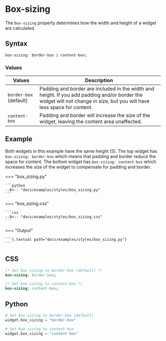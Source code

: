 # Box-sizing

The `box-sizing` property determines how the width and height of a widget are calculated.

## Syntax

```
box-sizing: border-box | content-box;
```

### Values

| Values                 | Description                                                                                                                                                             |
|------------------------|-------------------------------------------------------------------------------------------------------------------------------------------------------------------------|
| `border-box` (default) | Padding and border are included in the width and height. If you add padding and/or border the widget will not change in size, but you will have less space for content. |
| `content-box`          | Padding and border will increase the size of the widget, leaving the content area unaffected.                                                                           |

## Example

Both widgets in this example have the same height (5).
The top widget has `box-sizing: border-box` which means that padding and border reduce the space for content.
The bottom widget has `box-sizing: content-box` which increases the size of the widget to compensate for padding and border.

=== "box_sizing.py"

    ```python
    --8<-- "docs/examples/styles/box_sizing.py"
    ```

=== "box_sizing.css"

    ```css
    --8<-- "docs/examples/styles/box_sizing.css"
    ```

=== "Output"

    ```{.textual path="docs/examples/styles/box_sizing.py"}
    ```

## CSS

```sass
/* Set box sizing to border-box (default) */
box-sizing: border-box;

/* Set box sizing to content-box */
box-sizing: content-box;
```

## Python

```python
# Set box sizing to border-box (default)
widget.box_sizing = "border-box"

# Set box sizing to content-box
widget.box_sizing = "content-box"
```
